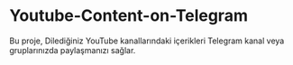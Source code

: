# Youtube-Content-on-Telegram
Bu proje, Dilediğiniz YouTube kanallarındaki içerikleri Telegram kanal veya gruplarınızda paylaşmanızı sağlar.
